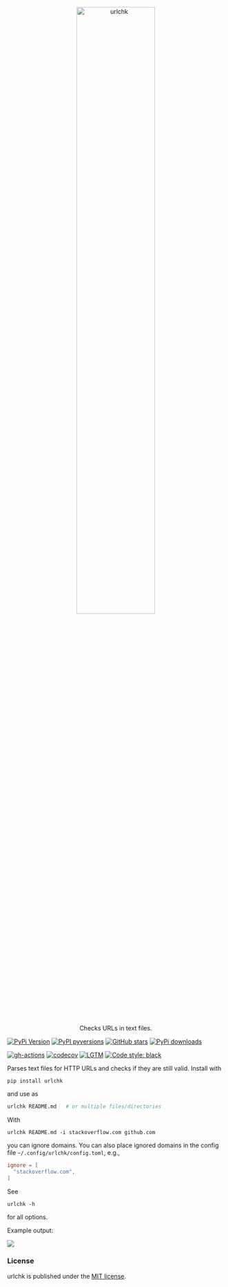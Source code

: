 <p align="center">
  <a href="https://github.com/nschloe/urlchk"><img alt="urlchk" src="https://nschloe.github.io/urlchk/logo.svg" width="60%"></a>
  <p align="center">Checks URLs in text files.</p>
</p>

[![PyPi Version](https://img.shields.io/pypi/v/urlchk.svg?style=flat-square)](https://pypi.org/project/urlchk/)
[![PyPI pyversions](https://img.shields.io/pypi/pyversions/urlchk.svg?style=flat-square)](https://pypi.org/project/urlchk/)
[![GitHub stars](https://img.shields.io/github/stars/nschloe/urlchk.svg?style=flat-square&logo=github&label=Stars&logoColor=white)](https://github.com/nschloe/urlchk/)
[![PyPi downloads](https://img.shields.io/pypi/dm/urlchk.svg?style=flat-square)](https://pypistats.org/packages/urlchk)

[![gh-actions](https://img.shields.io/github/workflow/status/nschloe/urlchk/ci?style=flat-square)](https://github.com/nschloe/urlchk/actions?query=workflow%3Aci)
[![codecov](https://img.shields.io/codecov/c/github/nschloe/urlchk.svg?style=flat-square)](https://app.codecov.io/gh/nschloe/urlchk)
[![LGTM](https://img.shields.io/lgtm/grade/python/github/nschloe/urlchk.svg?style=flat-square)](https://lgtm.com/projects/g/nschloe/urlchk)
[![Code style: black](https://img.shields.io/badge/code%20style-black-000000.svg?style=flat-square)](https://github.com/psf/black)

Parses text files for HTTP URLs and checks if they are still valid. Install with
```
pip install urlchk
```
and use as
```sh
urlchk README.md   # or multiple files/directories
```
With
```
urlchk README.md -i stackoverflow.com github.com
```
you can ignore domains. You can also place ignored domains in the config file
`~/.config/urlchk/config.toml`, e.g.,
```toml
ignore = [
  "stackoverflow.com",
]
```
See
```
urlchk -h
```
for all options.

Example output:

![](https://nschloe.github.io/urlchk/example-output-carbon.png)


### License
urlchk is published under the [MIT license](https://en.wikipedia.org/wiki/MIT_License).

